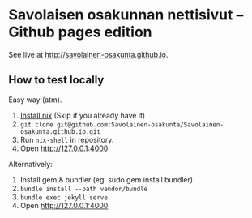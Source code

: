 # Savolaisen osakunnan nettisivut – Github pages edition

See live at http://savolainen-osakunta.github.io.

## How to test locally

Easy way (atm).

1. [Install nix](https://nixos.org/download.html) (Skip if you already have it)
2. `git clone git@github.com:Savolainen-osakunta/Savolainen-osakunta.github.io.git`
3. Run `nix-shell` in repository.
4. Open <http://127.0.0.1:4000>

Alternatively:

1. Install gem & bundler (eg. sudo gem install bundler)
2. `bundle install --path vendor/bundle`
3. `bundle exec jekyll serve`
4. Open <http://127.0.0.1:4000>
